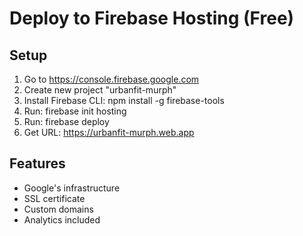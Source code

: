 # Deploy to Firebase Hosting (Free)

## Setup
1. Go to https://console.firebase.google.com
2. Create new project "urbanfit-murph"
3. Install Firebase CLI: npm install -g firebase-tools
4. Run: firebase init hosting
5. Run: firebase deploy
6. Get URL: https://urbanfit-murph.web.app

## Features
- Google's infrastructure
- SSL certificate
- Custom domains
- Analytics included
